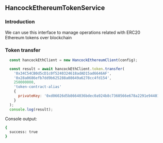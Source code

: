 ## HancockEthereumTokenService

### Introduction

We can use this interface to manage operations related with ERC20 Ethereum tokens over blockchain

### Token transfer

```javascript
  const hancockEthClient = new HancockEthereumClient(config);

  const result = await hancockEthClient.token.transfer(
    '0x34C54CB0d5cD1c0f5240324618adAD15ad6646AF',
    '0x28a0686efb7dd9b625288a08649a6278cc4fd154',
    250000000,
    'token-contract-alias'
    {
      privateKey: '0xd06026d5b8664036bdec0a924b8c7360566e678a2291e9440156365b040a7b83'
    }
  );
  console.log(result);

```

Console output:
```bash
{
  success: true
}
```
